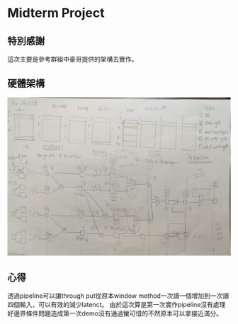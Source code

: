 # Midterm Project

## 特別感謝
這次主要是參考群組中豪哥提供的架構去實作。

## 硬體架構
![image](https://github.com/Justin5567/2022-Spring-ICLab/blob/main/Midterm%20Project/image/pipeline.jpg)


## 心得
透過pipeline可以讓through put從原本window method一次讀一個增加到一次讀四個輸入，可以有效的減少latenct。
由於這次算是第一次實作pipeline沒有處理好邊界條件問題造成第一次demo沒有通過蠻可惜的不然原本可以拿接近滿分。
